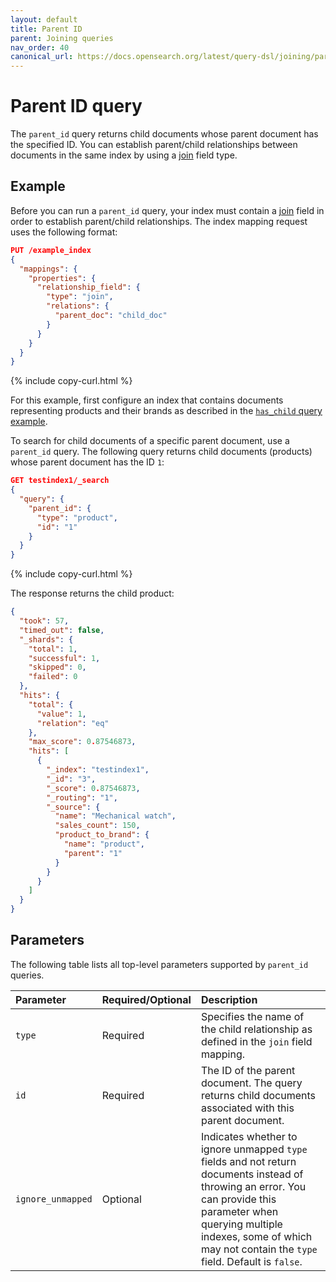 ```yaml
---
layout: default
title: Parent ID
parent: Joining queries
nav_order: 40
canonical_url: https://docs.opensearch.org/latest/query-dsl/joining/parent-id/
---
```


# Parent ID query

The `parent_id` query returns child documents whose parent document has the specified ID. You can establish parent/child relationships between documents in the same index by using a [join]({{site.url}}{{site.baseurl}}/field-types/supported-field-types/join/) field type.

## Example

Before you can run a `parent_id` query, your index must contain a [join]({{site.url}}{{site.baseurl}}/field-types/supported-field-types/join/) field in order to establish parent/child relationships. The index mapping request uses the following format:

```json
PUT /example_index
{
  "mappings": {
    "properties": {
      "relationship_field": {
        "type": "join",
        "relations": {
          "parent_doc": "child_doc"
        }
      }
    }
  }
}
```
{% include copy-curl.html %} 

For this example, first configure an index that contains documents representing products and their brands as described in the [`has_child` query example]({{site.url}}{{site.baseurl}}/query-dsl/joining/has-child/). 

To search for child documents of a specific parent document, use a `parent_id` query. The following query returns child documents (products) whose parent document has the ID `1`:

```json
GET testindex1/_search
{
  "query": {
    "parent_id": {
      "type": "product",
      "id": "1"
    }
  }
}
```
{% include copy-curl.html %}

The response returns the child product:

```json
{
  "took": 57,
  "timed_out": false,
  "_shards": {
    "total": 1,
    "successful": 1,
    "skipped": 0,
    "failed": 0
  },
  "hits": {
    "total": {
      "value": 1,
      "relation": "eq"
    },
    "max_score": 0.87546873,
    "hits": [
      {
        "_index": "testindex1",
        "_id": "3",
        "_score": 0.87546873,
        "_routing": "1",
        "_source": {
          "name": "Mechanical watch",
          "sales_count": 150,
          "product_to_brand": {
            "name": "product",
            "parent": "1"
          }
        }
      }
    ]
  }
}
```

## Parameters

The following table lists all top-level parameters supported by `parent_id` queries.

| Parameter  | Required/Optional | Description  |
|:---|:---|:---|
| `type` | Required | Specifies the name of the child relationship as defined in the `join` field mapping. |
| `id` | Required | The ID of the parent document. The query returns child documents associated with this parent document. |
| `ignore_unmapped` | Optional | Indicates whether to ignore unmapped `type` fields and not return documents instead of throwing an error. You can provide this parameter when querying multiple indexes, some of which may not contain the `type` field. Default is `false`. |
